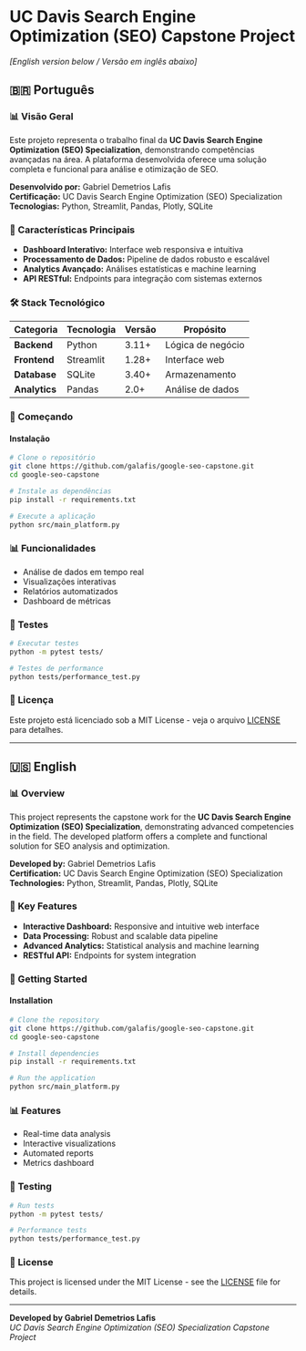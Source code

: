 # UC Davis Search Engine Optimization (SEO) Capstone Project

*[English version below / Versão em inglês abaixo]*

## 🇧🇷 Português

### 📊 Visão Geral

Este projeto representa o trabalho final da **UC Davis Search Engine Optimization (SEO) Specialization**, demonstrando competências avançadas na área. A plataforma desenvolvida oferece uma solução completa e funcional para análise e otimização de SEO.

**Desenvolvido por:** Gabriel Demetrios Lafis  
**Certificação:** UC Davis Search Engine Optimization (SEO) Specialization  
**Tecnologias:** Python, Streamlit, Pandas, Plotly, SQLite

### 🎯 Características Principais

- **Dashboard Interativo:** Interface web responsiva e intuitiva
- **Processamento de Dados:** Pipeline de dados robusto e escalável
- **Analytics Avançado:** Análises estatísticas e machine learning
- **API RESTful:** Endpoints para integração com sistemas externos

### 🛠️ Stack Tecnológico

| Categoria | Tecnologia | Versão | Propósito |
|-----------|------------|--------|-----------|
| **Backend** | Python | 3.11+ | Lógica de negócio |
| **Frontend** | Streamlit | 1.28+ | Interface web |
| **Database** | SQLite | 3.40+ | Armazenamento |
| **Analytics** | Pandas | 2.0+ | Análise de dados |

### 🚀 Começando

#### Instalação
```bash
# Clone o repositório
git clone https://github.com/galafis/google-seo-capstone.git
cd google-seo-capstone

# Instale as dependências
pip install -r requirements.txt

# Execute a aplicação
python src/main_platform.py
```

### 📊 Funcionalidades

- Análise de dados em tempo real
- Visualizações interativas
- Relatórios automatizados
- Dashboard de métricas

### 🧪 Testes

```bash
# Executar testes
python -m pytest tests/

# Testes de performance
python tests/performance_test.py
```

### 📄 Licença

Este projeto está licenciado sob a MIT License - veja o arquivo [LICENSE](LICENSE) para detalhes.

---

## 🇺🇸 English

### 📊 Overview

This project represents the capstone work for the **UC Davis Search Engine Optimization (SEO) Specialization**, demonstrating advanced competencies in the field. The developed platform offers a complete and functional solution for SEO analysis and optimization.

**Developed by:** Gabriel Demetrios Lafis  
**Certification:** UC Davis Search Engine Optimization (SEO) Specialization  
**Technologies:** Python, Streamlit, Pandas, Plotly, SQLite

### 🎯 Key Features

- **Interactive Dashboard:** Responsive and intuitive web interface
- **Data Processing:** Robust and scalable data pipeline
- **Advanced Analytics:** Statistical analysis and machine learning
- **RESTful API:** Endpoints for system integration

### 🚀 Getting Started

#### Installation
```bash
# Clone the repository
git clone https://github.com/galafis/google-seo-capstone.git
cd google-seo-capstone

# Install dependencies
pip install -r requirements.txt

# Run the application
python src/main_platform.py
```

### 📊 Features

- Real-time data analysis
- Interactive visualizations
- Automated reports
- Metrics dashboard

### 🧪 Testing

```bash
# Run tests
python -m pytest tests/

# Performance tests
python tests/performance_test.py
```

### 📄 License

This project is licensed under the MIT License - see the [LICENSE](LICENSE) file for details.

---

**Developed by Gabriel Demetrios Lafis**  
*UC Davis Search Engine Optimization (SEO) Specialization Capstone Project*
